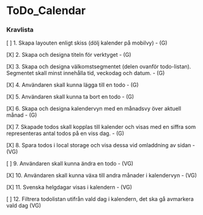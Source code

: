 # ToDo_Calendar

### Kravlista

[ ] 1. Skapa layouten enligt skiss (dölj kalender på mobilvy) - (G)

[X] 2. Skapa och designa titeln för verktyget - (G)

[X] 3. Skapa och designa välkomstsegmentet (delen ovanför todo-listan). Segmentet skall minst innehålla tid, veckodag och datum. - (G)

[X] 4. Användaren skall kunna lägga till en todo - (G)

[X] 5. Användaren skall kunna ta bort en todo - (G)

[X] 6. Skapa och designa kalendervyn med en månadsvy över aktuell månad - (G)

[X] 7. Skapade todos skall kopplas till kalender och visas med en siffra som representeras antal todos på en viss dag. - (G)

[X] 8. Spara todos i local storage och visa dessa vid omladdning av sidan - (VG)

[ ] 9. Användaren skall kunna ändra en todo - (VG)

[X] 10. Användaren skall kunna växa till andra månader i kalendervyn - (VG)

[X] 11. Svenska helgdagar visas i kalendern - (VG)

[ ] 12. Filtrera todolistan utifrån vald dag i kalendern, det ska gå avmarkera vald dag (VG)
